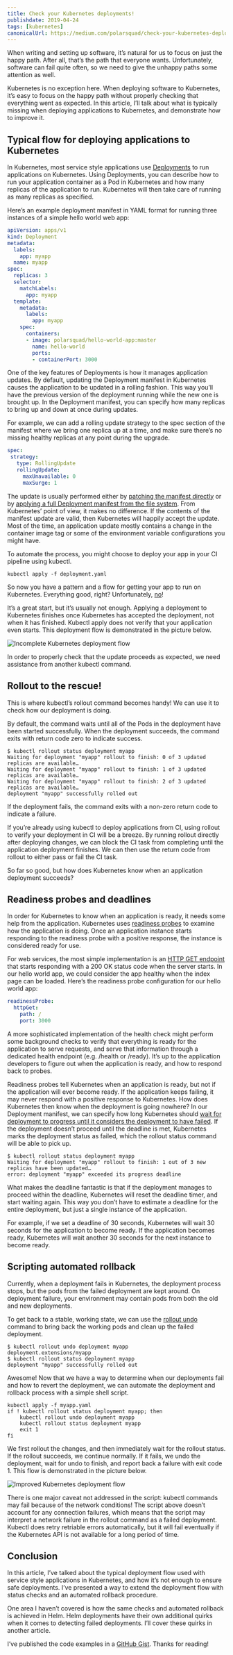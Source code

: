```yaml
---
title: Check your Kubernetes deployments!
publishdate: 2019-04-24
tags: [kubernetes]
canonicalUrl: https://medium.com/polarsquad/check-your-kubernetes-deployments-46dbfbc47a7c
---
```


When writing and setting up software, it’s natural for us to focus on just the happy path. After all, that’s the path that everyone wants. Unfortunately, software can fail quite often, so we need to give the unhappy paths some attention as well.

Kubernetes is no exception here. When deploying software to Kubernetes, it’s easy to focus on the happy path without properly checking that everything went as expected. In this article, I’ll talk about what is typically missing when deploying applications to Kubernetes, and demonstrate how to improve it.

<!--more-->

## Typical flow for deploying applications to Kubernetes

In Kubernetes, most service style applications use [Deployments](https://kubernetes.io/docs/concepts/workloads/controllers/deployment/) to run applications on Kubernetes. Using Deployments, you can describe how to run your application container as a Pod in Kubernetes and how many replicas of the application to run. Kubernetes will then take care of running as many replicas as specified.

Here’s an example deployment manifest in YAML format for running three instances of a simple hello world web app:

``` yaml
apiVersion: apps/v1
kind: Deployment
metadata:
  labels:
    app: myapp
  name: myapp
spec:
  replicas: 3
  selector:
    matchLabels:
      app: myapp
  template:
    metadata:
      labels:
        app: myapp
    spec:
      containers:
      - image: polarsquad/hello-world-app:master
        name: hello-world
        ports:
        - containerPort: 3000
```

One of the key features of Deployments is how it manages application updates. By default, updating the Deployment manifest in Kubernetes causes the application to be updated in a rolling fashion. This way you’ll have the previous version of the deployment running while the new one is brought up. In the Deployment manifest, you can specify how many replicas to bring up and down at once during updates.

For example, we can add a rolling update strategy to the spec section of the manifest where we bring one replica up at a time, and make sure there’s no missing healthy replicas at any point during the upgrade.

``` yaml
spec:
 strategy:
   type: RollingUpdate
   rollingUpdate:
     maxUnavailable: 0
     maxSurge: 1
```

The update is usually performed either by [patching the manifest directly](https://kubernetes.io/docs/tasks/run-application/update-api-object-kubectl-patch/) or by [applying a full Deployment manifest from the file system](https://kubernetes.io/docs/concepts/cluster-administration/manage-deployment/). From Kubernetes’ point of view, it makes no difference. If the contents of the manifest update are valid, then Kubernetes will happily accept the update. Most of the time, an application update mostly contains a change in the container image tag or some of the environment variable configurations you might have.

To automate the process, you might choose to deploy your app in your CI pipeline using kubectl.

```
kubectl apply -f deployment.yaml
```

So now you have a pattern and a flow for getting your app to run on Kubernetes. Everything good, right? Unfortunately, [no](https://www.youtube.com/watch?v=GM-e46xdcUo)\!

It’s a great start, but it’s usually not enough. Applying a deployment to Kubernetes finishes once Kubernetes has accepted the deployment, not when it has finished. Kubectl apply does not verify that your application even starts. This deployment flow is demonstrated in the picture below.

![Incomplete Kubernetes deployment flow](images/kubernetes_deployment_flow_incomplete.png)

In order to properly check that the update proceeds as expected, we need assistance from another kubectl command.

## Rollout to the rescue\!

This is where kubectl’s rollout command becomes handy\! We can use it to check how our deployment is doing.

By default, the command waits until all of the Pods in the deployment have been started successfully. When the deployment succeeds, the command exits with return code zero to indicate success.

```
$ kubectl rollout status deployment myapp
Waiting for deployment "myapp" rollout to finish: 0 of 3 updated replicas are available…
Waiting for deployment "myapp" rollout to finish: 1 of 3 updated replicas are available…
Waiting for deployment "myapp" rollout to finish: 2 of 3 updated replicas are available…
deployment "myapp" successfully rolled out
```

If the deployment fails, the command exits with a non-zero return code to indicate a failure.

If you’re already using kubectl to deploy applications from CI, using rollout to verify your deployment in CI will be a breeze. By running rollout directly after deploying changes, we can block the CI task from completing until the application deployment finishes. We can then use the return code from rollout to either pass or fail the CI task.

So far so good, but how does Kubernetes know when an application deployment succeeds?

## Readiness probes and deadlines

In order for Kubernetes to know when an application is ready, it needs some help from the application. Kubernetes uses [readiness probes](https://kubernetes.io/docs/tasks/configure-pod-container/configure-liveness-readiness-probes/) to examine how the application is doing. Once an application instance starts responding to the readiness probe with a positive response, the instance is considered ready for use.

For web services, the most simple implementation is an [HTTP GET endpoint](https://kubernetes.io/docs/tasks/configure-pod-container/configure-liveness-readiness-probes/#define-a-liveness-http-request) that starts responding with a 200 OK status code when the server starts. In our hello world app, we could consider the app healthy when the index page can be loaded. Here’s the readiness probe configuration for our hello world app:

``` yaml
readinessProbe:
  httpGet:
    path: /
    port: 3000
```

A more sophisticated implementation of the health check might perform some background checks to verify that everything is ready for the application to serve requests, and serve that information through a dedicated health endpoint (e.g. /health or /ready). It’s up to the application developers to figure out when the application is ready, and how to respond back to probes.

Readiness probes tell Kubernetes when an application is ready, but not if the application will ever become ready. If the application keeps failing, it may never respond with a positive response to Kubernetes. How does Kubernetes then know when the deployment is going nowhere? In our Deployment manifest, we can specify how long Kubernetes should [wait for deployment to progress until it considers the deployment to have failed](https://kubernetes.io/docs/concepts/workloads/controllers/deployment/#progress-deadline-seconds). If the deployment doesn’t proceed until the deadline is met, Kubernetes marks the deployment status as failed, which the rollout status command will be able to pick up.

    $ kubectl rollout status deployment myapp
    Waiting for deployment "myapp" rollout to finish: 1 out of 3 new replicas have been updated…
    error: deployment "myapp" exceeded its progress deadline

What makes the deadline fantastic is that if the deployment manages to proceed within the deadline, Kubernetes will reset the deadline timer, and start waiting again. This way you don’t have to estimate a deadline for the entire deployment, but just a single instance of the application.

For example, if we set a deadline of 30 seconds, Kubernetes will wait 30 seconds for the application to become ready. If the application becomes ready, Kubernetes will wait another 30 seconds for the next instance to become ready.

## Scripting automated rollback

Currently, when a deployment fails in Kubernetes, the deployment process stops, but the pods from the failed deployment are kept around. On deployment failure, your environment may contain pods from both the old and new deployments.

To get back to a stable, working state, we can use the [rollout undo](https://kubernetes.io/docs/concepts/workloads/controllers/deployment/#rolling-back-a-deployment) command to bring back the working pods and clean up the failed deployment.

```
$ kubectl rollout undo deployment myapp
deployment.extensions/myapp
$ kubectl rollout status deployment myapp
deployment "myapp" successfully rolled out
```

Awesome\! Now that we have a way to determine when our deployments fail and how to revert the deployment, we can automate the deployment and rollback process with a simple shell script.

```
kubectl apply -f myapp.yaml
if ! kubectl rollout status deployment myapp; then
    kubectl rollout undo deployment myapp
    kubectl rollout status deployment myapp
    exit 1
fi
```

We first rollout the changes, and then immediately wait for the rollout status. If the rollout succeeds, we continue normally. If it fails, we undo the deployment, wait for undo to finish, and report back a failure with exit code 1. This flow is demonstrated in the picture below.

![Improved Kubernetes deployment flow](images/kubernetes_deployment_flow_improved.png)

There is one major caveat not addressed in the script: kubectl commands may fail because of the network conditions\! The script above doesn’t account for any connection failures, which means that the script may interpret a network failure in the rollout command as a failed deployment. Kubectl does retry retriable errors automatically, but it will fail eventually if the Kubernetes API is not available for a long period of time.

## Conclusion

In this article, I’ve talked about the typical deployment flow used with service style applications in Kubernetes, and how it’s not enough to ensure safe deployments. I’ve presented a way to extend the deployment flow with status checks and an automated rollback procedure.

One area I haven’t covered is how the same checks and automated rollback is achieved in Helm. Helm deployments have their own additional quirks when it comes to detecting failed deployments. I’ll cover these quirks in another article.

I’ve published the code examples in a [GitHub Gist](https://gist.github.com/jkpl/1d6b5dfbc6660021557ad1e56029e48a). Thanks for reading\!
